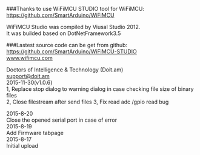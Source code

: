 ###Thanks to use WiFiMCU STUDIO tool for WiFiMCU:
https://github.com/SmartArduino/WiFiMCU

WiFiMCU Studio was compiled by Viusal Studio 2012.<br/>
It was builded based on DotNetFramework3.5<br/>

###Lastest source code can be get from github:
https://github.com/SmartArduino/WiFiMCU-STUDIO<br/>
www.wifimcu.com<br/>

Doctors of Intelligence & Technology (Doit.am)<br/>
support@doit.am<br/>
2015-11-30(v1.0.6)<br/>
1, Replace stop dialog to warning dialog in case checking file size of binary files<br/>
2, Close filestream after send files
3, Fix read adc /gpio read bug

2015-8-20<br/>
Close the opened serial port in case of error<br/>
2015-8-19<br/>
Add Firmware tabpage<br/>
2015-8-17<br/>
Initial upload<br/>
